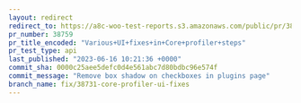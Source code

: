 ```yaml
---
layout: redirect
redirect_to: https://a8c-woo-test-reports.s3.amazonaws.com/public/pr/38759/api/index.html
pr_number: 38759
pr_title_encoded: "Various+UI+fixes+in+Core+profiler+steps"
pr_test_type: api
last_published: "2023-06-16 10:21:36 +0000"
commit_sha: 0000c25aee5defc0d4e561abc7d80bdbc96e574f
commit_message: "Remove box shadow on checkboxes in plugins page"
branch_name: fix/38731-core-profiler-ui-fixes
---
```

